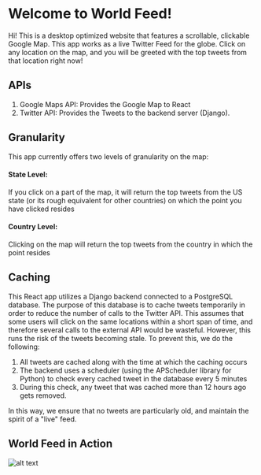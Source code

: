 # Welcome to World Feed!

Hi! This is a desktop optimized website that features a scrollable, clickable Google Map. This app works as a live Twitter Feed for the globe. Click on any location on the map, and you will be greeted with the top tweets from that location right now! 

## APIs

1. Google Maps API: Provides the Google Map to React
2. Twitter API: Provides the Tweets to the backend server (Django). 

## Granularity

This app currently offers two levels of granularity on the map:
#### State Level:
If you click on a part of the map, it will return the top tweets from the US state (or its rough equivalent for other countries) on which the point you have clicked resides

#### Country Level:
Clicking on the map will return the top tweets from the country in which the point resides

## Caching
This React app utilizes a Django backend connected to a PostgreSQL database. The purpose of this database is to cache tweets temporarily in order to reduce the number of calls to the Twitter API. This assumes that some users will click on the same locations within a short span of time, and therefore several calls to the external API would be wasteful. 
However, this runs the risk of the tweets becoming stale. To prevent this, we do the following:
1) All tweets are cached along with the time at which the caching occurs
2) The backend uses a scheduler (using the APScheduler library for Python) to check every cached tweet in the database every 5 minutes
3) During this check, any tweet that was cached more than 12 hours ago gets removed.

In this way, we ensure that no tweets are particularly old, and maintain the spirit of a "live" feed.

## World Feed in Action

![alt text](https://github.com/acesadaf/World-Feed/blob/master/src/Images/demo.gif)
